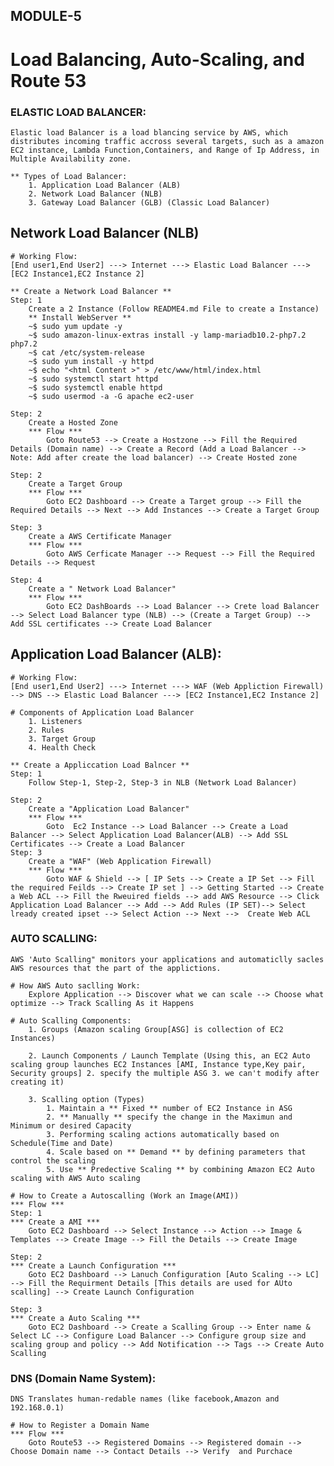 MODULE-5
--------

Load Balancing, Auto-Scaling, and Route 53
==========================================

### ELASTIC LOAD BALANCER:
    Elastic load Balancer is a load blancing service by AWS, which distributes incoming traffic accross several targets, such as a amazon EC2 instance, Lambda Function,Containers, and Range of Ip Address, in Multiple Availability zone.
    
    ** Types of Load Balancer:
        1. Application Load Balancer (ALB)
        2. Network Load Balancer (NLB)
        3. Gateway Load Balancer (GLB) (Classic Load Balancer)

## Network Load Balancer (NLB)
    
    # Working Flow:
    [End user1,End User2] ---> Internet ---> Elastic Load Balancer ---> [EC2 Instance1,EC2 Instance 2]

    ** Create a Network Load Balancer **
    Step: 1
        Create a 2 Instance (Follow README4.md File to create a Instance)
        ** Install WebServer **
        ~$ sudo yum update -y
        ~$ sudo amazon-linux-extras install -y lamp-mariadb10.2-php7.2 php7.2
        ~$ cat /etc/system-release
        ~$ sudo yum install -y httpd
        ~$ echo "<html Content >" > /etc/www/html/index.html
        ~$ sudo systemctl start httpd
        ~$ sudo systemctl enable httpd
        ~$ sudo usermod -a -G apache ec2-user

    Step: 2
        Create a Hosted Zone
        *** Flow ***
            Goto Route53 --> Create a Hostzone --> Fill the Required Details (Domain name) --> Create a Record (Add a Load Balancer --> Note: Add after create the load balancer) --> Create Hosted zone

    Step: 2
        Create a Target Group
        *** Flow ***
            Goto EC2 Dashboard --> Create a Target group --> Fill the Required Details --> Next --> Add Instances --> Create a Target Group

    Step: 3
        Create a AWS Certificate Manager
        *** Flow ***
            Goto AWS Cerficate Manager --> Request --> Fill the Required Details --> Request

    Step: 4
        Create a " Network Load Balancer"
        *** Flow ***
            Goto EC2 DashBoards --> Load Balancer --> Crete load Balancer --> Select Load Balancer type (NLB) --> (Create a Target Group) --> Add SSL certificates --> Create Load Balancer

## Application Load Balancer (ALB):

    # Working Flow:
    [End user1,End User2] ---> Internet ---> WAF (Web Appliction Firewall) --> DNS --> Elastic Load Balancer ---> [EC2 Instance1,EC2 Instance 2]

    # Components of Application Load Balancer
        1. Listeners
        2. Rules
        3. Target Group
        4. Health Check

    ** Create a Appliccation Load Balncer **
    Step: 1 
        Follow Step-1, Step-2, Step-3 in NLB (Network Load Balancer)

    Step: 2
        Create a "Application Load Balancer"
        *** Flow ***
            Goto  Ec2 Instance --> Load Balancer --> Create a Load Balancer --> Select Application Load Balancer(ALB) --> Add SSL Certificates --> Create a Load Balancer
    Step: 3
        Create a "WAF" (Web Application Firewall)
        *** Flow ***
            Goto WAF & Shield --> [ IP Sets --> Create a IP Set --> Fill the required Feilds --> Create IP set ] --> Getting Started --> Create a Web ACL --> Fill the Rweuired fields --> add AWS Resource --> Click Application Load Balancer --> Add --> Add Rules (IP SET)--> Select lready created ipset --> Select Action --> Next -->  Create Web ACL

### AUTO SCALLING:
    AWS 'Auto Scalling" monitors your applications and automaticlly sacles AWS resources that the part of the applictions. 

    # How AWS Auto saclling Work:
        Explore Application --> Discover what we can scale --> Choose what optimize --> Track Scalling As it Happens

    # Auto Scalling Components:
        1. Groups (Amazon scaling Group[ASG] is collection of EC2 Instances)

        2. Launch Components / Launch Template (Using this, an EC2 Auto scaling group launches EC2 Instances [AMI, Instance type,Key pair, Security groups] 2. specify the multiple ASG 3. we can't modify after creating it)

        3. Scalling option (Types)
            1. Maintain a ** Fixed ** number of EC2 Instance in ASG
            2. ** Manually ** specify the change in the Maximun and Minimum or desired Capacity
            3. Performing scaling actions automatically based on Schedule(Time and Date)
            4. Scale based on ** Demand ** by defining parameters that control the scaling
            5. Use ** Predective Scaling ** by combining Amazon EC2 Auto scaling with AWS Auto scaling

    # How to Create a Autoscalling (Work an Image(AMI))
    *** Flow ***
    Step: 1
    *** Create a AMI ***
        Goto EC2 Dashboard --> Select Instance --> Action --> Image & Templates --> Create Image --> Fill the Details --> Create Image

    Step: 2
    *** Create a Launch Configuration ***
        Goto EC2 Dashboard --> Lanuch Configuration [Auto Scaling --> LC] --> Fill the Requirment Details [This details are used for AUto scalling] --> Create Launch Configuration 
    
    Step: 3
    *** Create a Auto Scaling ***
        Goto EC2 Dashboard --> Create a Scalling Group --> Enter name & Select LC --> Configure Load Balancer --> Configure group size and scaling group and policy --> Add Notification --> Tags --> Create Auto Scalling 

### DNS (Domain Name System):
    DNS Translates human-redable names (like facebook,Amazon and 192.168.0.1)  

    # How to Register a Domain Name
    *** Flow ***
        Goto Route53 --> Registered Domains --> Registered domain --> Choose Domain name --> Contact Details --> Verify  and Purchace

